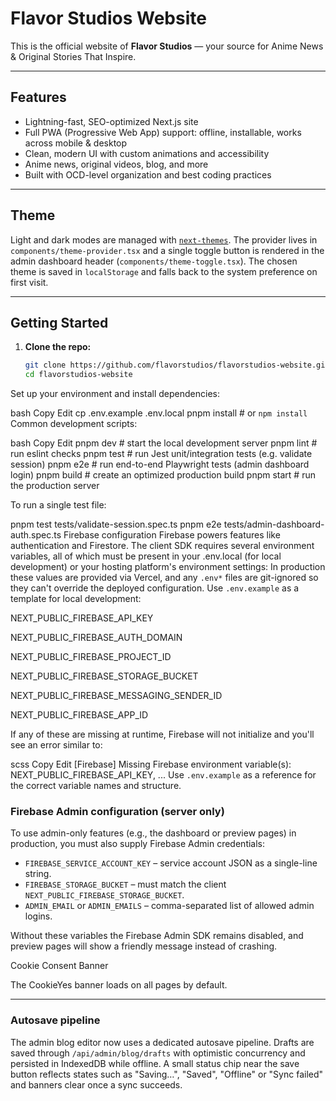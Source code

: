 # Flavor Studios Website

This is the official website of **Flavor Studios** — your source for Anime News & Original Stories That Inspire.

---

## Features

- Lightning-fast, SEO-optimized Next.js site
- Full PWA (Progressive Web App) support: offline, installable, works across mobile & desktop
- Clean, modern UI with custom animations and accessibility
- Anime news, original videos, blog, and more
- Built with OCD-level organization and best coding practices

---
## Theme

Light and dark modes are managed with [`next-themes`](https://github.com/pacocoursey/next-themes).
The provider lives in `components/theme-provider.tsx` and a single toggle button
is rendered in the admin dashboard header (`components/theme-toggle.tsx`).
The chosen theme is saved in `localStorage` and falls back to the system
preference on first visit.

---

## Getting Started

1. **Clone the repo:**
   ```bash
   git clone https://github.com/flavorstudios/flavorstudios-website.git
   cd flavorstudios-website
Set up your environment and install dependencies:

bash
Copy
Edit
cp .env.example .env.local
pnpm install  # or `npm install`
Common development scripts:

bash
Copy
Edit
pnpm dev    # start the local development server
pnpm lint   # run eslint checks
pnpm test   # run Jest unit/integration tests (e.g. validate session)
pnpm e2e    # run end-to-end Playwright tests (admin dashboard login)
pnpm build  # create an optimized production build
pnpm start  # run the production server

To run a single test file:

pnpm test tests/validate-session.spec.ts
pnpm e2e tests/admin-dashboard-auth.spec.ts
Firebase configuration
Firebase powers features like authentication and Firestore. The client SDK
requires several environment variables, all of which must be present in your
.env.local (for local development) or your hosting platform's environment
settings:
In production these values are provided via Vercel, and any `.env*`
files are git-ignored so they can't override the deployed configuration. Use
`.env.example` as a template for local development:

NEXT_PUBLIC_FIREBASE_API_KEY

NEXT_PUBLIC_FIREBASE_AUTH_DOMAIN

NEXT_PUBLIC_FIREBASE_PROJECT_ID

NEXT_PUBLIC_FIREBASE_STORAGE_BUCKET

NEXT_PUBLIC_FIREBASE_MESSAGING_SENDER_ID

NEXT_PUBLIC_FIREBASE_APP_ID

If any of these are missing at runtime, Firebase will not initialize and you'll
see an error similar to:

scss
Copy
Edit
[Firebase] Missing Firebase environment variable(s): NEXT_PUBLIC_FIREBASE_API_KEY, ...
Use `.env.example` as a reference for the correct variable names and structure.

### Firebase Admin configuration (server only)

To use admin-only features (e.g., the dashboard or preview pages) in production,
you must also supply Firebase Admin credentials:

- `FIREBASE_SERVICE_ACCOUNT_KEY` – service account JSON as a single-line string.
- `FIREBASE_STORAGE_BUCKET` – must match the client `NEXT_PUBLIC_FIREBASE_STORAGE_BUCKET`.
- `ADMIN_EMAIL` or `ADMIN_EMAILS` – comma-separated list of allowed admin logins.

Without these variables the Firebase Admin SDK remains disabled, and preview pages
will show a friendly message instead of crashing.

Cookie Consent Banner

The CookieYes banner loads on all pages by default.

---

### Autosave pipeline

The admin blog editor now uses a dedicated autosave pipeline. Drafts are saved through `/api/admin/blog/drafts` with optimistic concurrency and persisted in IndexedDB while offline. A small status chip near the save button reflects states such as "Saving…", "Saved", "Offline" or "Sync failed" and banners clear once a sync succeeds.
